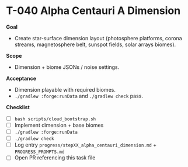 # T-040 Alpha Centauri A Dimension

**Goal**
- Create star-surface dimension layout (photosphere platforms, corona streams, magnetosphere belt, sunspot fields, solar arrays biomes).

**Scope**
- Dimension + biome JSONs / noise settings.

**Acceptance**
- Dimension playable with required biomes.
- `./gradlew :forge:runData` and `./gradlew check` pass.

**Checklist**
- [ ] `bash scripts/cloud_bootstrap.sh`
- [ ] Implement dimension + base biomes
- [ ] `./gradlew :forge:runData`
- [ ] `./gradlew check`
- [ ] Log entry `progress/stepXX_alpha_centauri_dimension.md` + `PROGRESS_PROMPTS.md`
- [ ] Open PR referencing this task file
